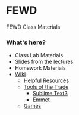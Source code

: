# FEWD
FEWD Class Materials

### What's here?

- Class Lab Materials
- Slides from the lectures
- Homework Materials
- [Wiki](https://github.com/jmeade11/FEWD/wiki)
  - [Helpful Resources](https://github.com/jmeade11/FEWD/wiki/resources)
  - [Tools of the Trade](https://github.com/jmeade11/FEWD/wiki#tools-of-the-trade)
    - [Sublime Text3](https://github.com/jmeade11/FEWD/wiki/Sublime)
    - [Emmet](https://github.com/jmeade11/FEWD/wiki/Emmet)
  - [Games](https://github.com/jmeade11/FEWD/wiki/Games)
